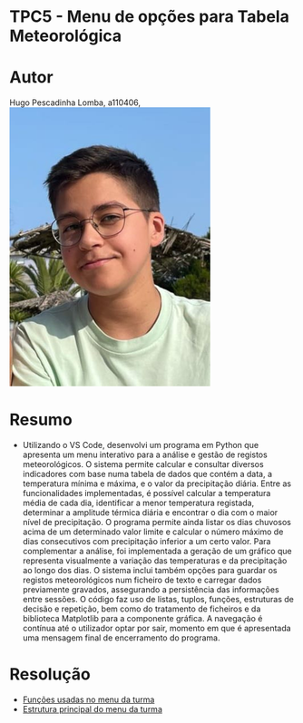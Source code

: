 # TPC5 - Menu de opções para Tabela Meteorológica
# Autor
Hugo Pescadinha Lomba, a110406, ![Minha foto](Imagens/minha_foto.jpg)
# Resumo
- Utilizando o VS Code, desenvolvi um programa em Python que apresenta um menu interativo para a análise e gestão de registos meteorológicos.
O sistema permite calcular e consultar diversos indicadores com base numa tabela de dados que contém a data, a temperatura mínima e máxima, e o valor da precipitação diária.
Entre as funcionalidades implementadas, é possível calcular a temperatura média de cada dia, identificar a menor temperatura registada, determinar a amplitude térmica diária e encontrar o dia com o maior nível de precipitação.
O programa permite ainda listar os dias chuvosos acima de um determinado valor limite e calcular o número máximo de dias consecutivos com precipitação inferior a um certo valor.
Para complementar a análise, foi implementada a geração de um gráfico que representa visualmente a variação das temperaturas e da precipitação ao longo dos dias.
O sistema inclui também opções para guardar os registos meteorológicos num ficheiro de texto e carregar dados previamente gravados, assegurando a persistência das informações entre sessões.
O código faz uso de listas, tuplos, funções, estruturas de decisão e repetição, bem como do tratamento de ficheiros e da biblioteca Matplotlib para a componente gráfica.
A navegação é contínua até o utilizador optar por sair, momento em que é apresentada uma mensagem final de encerramento do programa.
# Resolução
- [Funções usadas no menu da turma](Funções_tpc_tabMeteo.png)
- [Estrutura principal do menu da turma](Estrutura_tpc_tabMeteo.png)